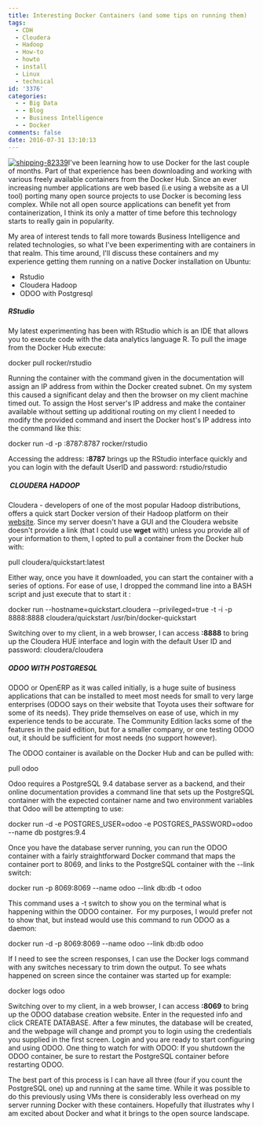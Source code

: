 ```yaml
---
title: Interesting Docker Containers (and some tips on running them)
tags:
  - CDH
  - Cloudera
  - Hadoop
  - How-to
  - howto
  - install
  - Linux
  - technical
id: '3376'
categories:
  - - Big Data
  - - Blog
  - - Business Intelligence
  - - Docker
comments: false
date: 2016-07-31 13:10:13
---
```


[![shipping-82339](http://edpflager.com/wp-content/uploads/2016/07/shipping-82339-300x225.jpg)](http://edpflager.com/?attachment_id=3385#main)I've been learning how to use Docker for the last couple of months. Part of that experience has been downloading and working with various freely available containers from the Docker Hub. Since an ever increasing number applications are web based (i.e using a website as a UI tool) porting many open source projects to use Docker is becoming less complex. While not all open source applications can benefit yet from containerization, I think its only a matter of time before this technology starts to really gain in popularity.

My area of interest tends to fall more towards Business Intelligence and related technologies, so what I've been experimenting with are containers in that realm. This time around, I'll discuss these containers and my experience getting them running on a native Docker installation on Ubuntu:

*   Rstudio
*   Cloudera Hadoop
*   ODOO with Postgresql
<!-- more -->
##### RStudio

My latest experimenting has been with RStudio which is an IDE that allows you to execute code with the data analytics language R. To pull the image from the Docker Hub execute:

docker pull rocker/rstudio

Running the container with the command given in the documentation will assign an IP address from within the Docker created subnet. On my system this caused a significant delay and then the browser on my client machine timed out. To assign the Host server's IP address and make the container available without setting up additional routing on my client I needed to modify the provided command and insert the Docker host's IP address into the command like this:

docker run -d -p <host IP address>:8787:8787 rocker/rstudio

Accessing the address: **<host IP address>:8787** brings up the RStudio interface quickly and you can login with the default UserID and password: rstudio/rstudio

#####  CLOUDERA HADOOP

Cloudera - developers of one of the most popular Hadoop distributions, offers a quick start Docker version of their Hadoop platform on their [website](http://www.cloudera.com/downloads/quickstart_vms/5-7.html). Since my server doesn't have a GUI and the Cloudera website doesn't provide a link (that I could use **wget** with) unless you provide all of your information to them, I opted to pull a container from the Docker hub with:

pull cloudera/quickstart:latest

Either way, once you have it downloaded, you can start the container with a series of options. For ease of use, I dropped the command line into a BASH script and just execute that to start it :

docker run --hostname\=quickstart.cloudera --privileged\=true -t -i -p 8888:8888 cloudera/quickstart /usr/bin/docker-quickstart

Switching over to my client, in a web browser, I can access **<host IP address>:8888** to bring up the Cloudera HUE interface and login with the default User ID and password: cloudera/cloudera

##### ODOO WITH POSTGRESQL

ODOO or OpenERP as it was called initially, is a huge suite of business applications that can be installed to meet most needs for small to very large enterprises (ODOO says on their website that Toyota uses their software for some of its needs). They pride themselves on ease of use, which in my experience tends to be accurate. The Community Edition lacks some of the features in the paid edition, but for a smaller company, or one testing ODOO out, it should be sufficient for most needs (no support however).

The ODOO container is available on the Docker Hub and can be pulled with:

 pull odoo

Odoo requires a PostgreSQL 9.4 database server as a backend, and their online documentation provides a command line that sets up the PostgreSQL container with the expected container name and two environment variables that Odoo will be attempting to use:

docker run -d -e POSTGRES\_USER=odoo -e POSTGRES\_PASSWORD=odoo --name db postgres:9.4

Once you have the database server running, you can run the ODOO container with a fairly straightforward Docker command that maps the container port to 8069, and links to the PostgreSQL container with the --link switch:

docker run -p 8069:8069 --name odoo --link db:db -t odoo

This command uses a -t switch to show you on the terminal what is happening within the ODOO container.  For my purposes, I would prefer not to show that, but instead would use this command to run ODOO as a daemon:

docker run -d -p 8069:8069 --name odoo --link db:db odoo 

If I need to see the screen responses, I can use the Docker logs command with any switches necessary to trim down the output. To see whats happened on screen since the container was started up for example:

docker logs odoo

Switching over to my client, in a web browser, I can access **<host IP address>:8069** to bring up the ODOO database creation website. Enter in the requested info and click CREATE DATABASE. After a few minutes, the database will be created, and the webpage will change and prompt you to login using the credentials you supplied in the first screen. Login and you are ready to start configuring and using ODOO. One thing to watch for with ODOO: If you shutdown the ODOO container, be sure to restart the PostgreSQL container before restarting ODOO.

The best part of this process is I can have all three (four if you count the PostgreSQL one) up and running at the same time. While it was possible to do this previously using VMs there is considerably less overhead on my server running Docker with these containers. Hopefully that illustrates why I am excited about Docker and what it brings to the open source landscape.